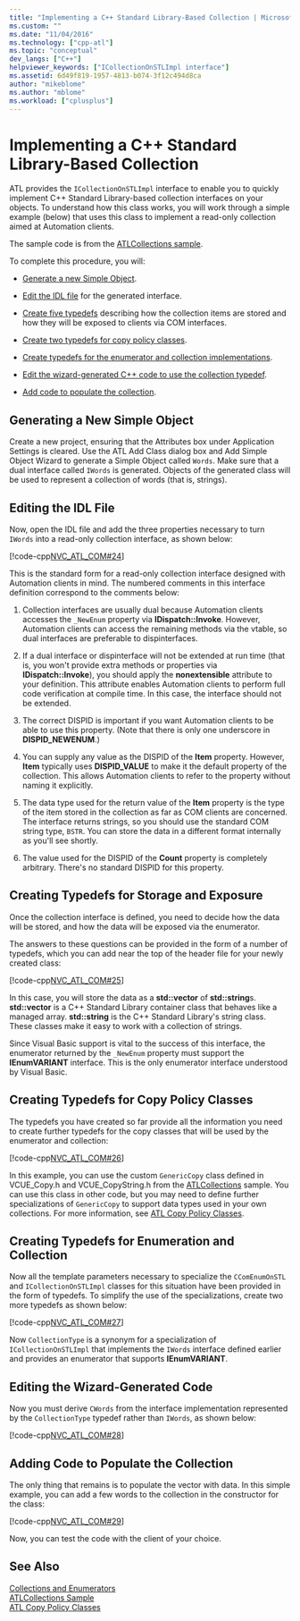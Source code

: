 ```yaml
---
title: "Implementing a C++ Standard Library-Based Collection | Microsoft Docs"
ms.custom: ""
ms.date: "11/04/2016"
ms.technology: ["cpp-atl"]
ms.topic: "conceptual"
dev_langs: ["C++"]
helpviewer_keywords: ["ICollectionOnSTLImpl interface"]
ms.assetid: 6d49f819-1957-4813-b074-3f12c494d8ca
author: "mikeblome"
ms.author: "mblome"
ms.workload: ["cplusplus"]
---
```

# Implementing a C++ Standard Library-Based Collection
ATL provides the `ICollectionOnSTLImpl` interface to enable you to quickly implement C++ Standard Library-based collection interfaces on your objects. To understand how this class works, you will work through a simple example (below) that uses this class to implement a read-only collection aimed at Automation clients.  
  
 The sample code is from the [ATLCollections sample](../visual-cpp-samples.md).  
  
 To complete this procedure, you will:  
  
-   [Generate a new Simple Object](#vccongenerating_an_object).  
  
-   [Edit the IDL file](#vcconedit_the_idl) for the generated interface.  
  
-   [Create five typedefs](#vcconstorage_and_exposure_typedefs) describing how the collection items are stored and how they will be exposed to clients via COM interfaces.  
  
-   [Create two typedefs for copy policy classes](#vcconcopy_classes).  
  
-   [Create typedefs for the enumerator and collection implementations](#vcconenumeration_and_collection).  
  
-   [Edit the wizard-generated C++ code to use the collection typedef](#vcconedit_the_generated_code).  
  
-   [Add code to populate the collection](#vcconpopulate_the_collection).  
  
##  <a name="vccongenerating_an_object"></a> Generating a New Simple Object  
 Create a new project, ensuring that the Attributes box under Application Settings is cleared. Use the ATL Add Class dialog box and Add Simple Object Wizard to generate a Simple Object called `Words`. Make sure that a dual interface called `IWords` is generated. Objects of the generated class will be used to represent a collection of words (that is, strings).  
  
##  <a name="vcconedit_the_idl"></a> Editing the IDL File  
 Now, open the IDL file and add the three properties necessary to turn `IWords` into a read-only collection interface, as shown below:  
  
 [!code-cpp[NVC_ATL_COM#24](../atl/codesnippet/cpp/implementing-an-stl-based-collection_1.idl)]  
  
 This is the standard form for a read-only collection interface designed with Automation clients in mind. The numbered comments in this interface definition correspond to the comments below:  
  
1.  Collection interfaces are usually dual because Automation clients accesses the `_NewEnum` property via **IDispatch::Invoke**. However, Automation clients can access the remaining methods via the vtable, so dual interfaces are preferable to dispinterfaces.  
  
2.  If a dual interface or dispinterface will not be extended at run time (that is, you won't provide extra methods or properties via **IDispatch::Invoke**), you should apply the **nonextensible** attribute to your definition. This attribute enables Automation clients to perform full code verification at compile time. In this case, the interface should not be extended.  
  
3.  The correct DISPID is important if you want Automation clients to be able to use this property. (Note that there is only one underscore in **DISPID_NEWENUM**.)  
  
4.  You can supply any value as the DISPID of the **Item** property. However, **Item** typically uses **DISPID_VALUE** to make it the default property of the collection. This allows Automation clients to refer to the property without naming it explicitly.  
  
5.  The data type used for the return value of the **Item** property is the type of the item stored in the collection as far as COM clients are concerned. The interface returns strings, so you should use the standard COM string type, `BSTR`. You can store the data in a different format internally as you'll see shortly.  
  
6.  The value used for the DISPID of the **Count** property is completely arbitrary. There's no standard DISPID for this property.  
  
##  <a name="vcconstorage_and_exposure_typedefs"></a> Creating Typedefs for Storage and Exposure  
 Once the collection interface is defined, you need to decide how the data will be stored, and how the data will be exposed via the enumerator.  
  
 The answers to these questions can be provided in the form of a number of typedefs, which you can add near the top of the header file for your newly created class:  
  
 [!code-cpp[NVC_ATL_COM#25](../atl/codesnippet/cpp/implementing-an-stl-based-collection_2.h)]  
  
 In this case, you will store the data as a **std::vector** of **std::string**s. **std::vector** is a C++ Standard Library container class that behaves like a managed array. **std::string** is the C++ Standard Library's string class. These classes make it easy to work with a collection of strings.  
  
 Since Visual Basic support is vital to the success of this interface, the enumerator returned by the `_NewEnum` property must support the **IEnumVARIANT** interface. This is the only enumerator interface understood by Visual Basic.  
  
##  <a name="vcconcopy_classes"></a> Creating Typedefs for Copy Policy Classes  
 The typedefs you have created so far provide all the information you need to create further typedefs for the copy classes that will be used by the enumerator and collection:  
  
 [!code-cpp[NVC_ATL_COM#26](../atl/codesnippet/cpp/implementing-an-stl-based-collection_3.h)]  
  
 In this example, you can use the custom `GenericCopy` class defined in VCUE_Copy.h and VCUE_CopyString.h from the [ATLCollections](../visual-cpp-samples.md) sample. You can use this class in other code, but you may need to define further specializations of `GenericCopy` to support data types used in your own collections. For more information, see [ATL Copy Policy Classes](../atl/atl-copy-policy-classes.md).  
  
##  <a name="vcconenumeration_and_collection"></a> Creating Typedefs for Enumeration and Collection  
 Now all the template parameters necessary to specialize the `CComEnumOnSTL` and `ICollectionOnSTLImpl` classes for this situation have been provided in the form of typedefs. To simplify the use of the specializations, create two more typedefs as shown below:  
  
 [!code-cpp[NVC_ATL_COM#27](../atl/codesnippet/cpp/implementing-an-stl-based-collection_4.h)]  
  
 Now `CollectionType` is a synonym for a specialization of `ICollectionOnSTLImpl` that implements the `IWords` interface defined earlier and provides an enumerator that supports **IEnumVARIANT**.  
  
##  <a name="vcconedit_the_generated_code"></a> Editing the Wizard-Generated Code  
 Now you must derive `CWords` from the interface implementation represented by the `CollectionType` typedef rather than `IWords`, as shown below:  
  
 [!code-cpp[NVC_ATL_COM#28](../atl/codesnippet/cpp/implementing-an-stl-based-collection_5.h)]  
  
##  <a name="vcconpopulate_the_collection"></a> Adding Code to Populate the Collection  
 The only thing that remains is to populate the vector with data. In this simple example, you can add a few words to the collection in the constructor for the class:  
  
 [!code-cpp[NVC_ATL_COM#29](../atl/codesnippet/cpp/implementing-an-stl-based-collection_6.h)]  
  
 Now, you can test the code with the client of your choice.  
  
## See Also  
 [Collections and Enumerators](../atl/atl-collections-and-enumerators.md)   
 [ATLCollections Sample](../visual-cpp-samples.md)   
 [ATL Copy Policy Classes](../atl/atl-copy-policy-classes.md)

